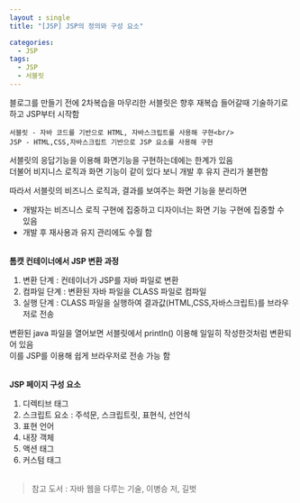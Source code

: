 ```yaml
---
layout : single
title: "[JSP] JSP의 정의와 구성 요소"

categories:
  - JSP
tags:
  - JSP
  - 서블릿
---
```


블로그를 만들기 전에 2차복습을 마무리한 서블릿은 향후 재복습 들어갈때 기술하기로 하고 JSP부터 시작함

~~~
서블릿 - 자바 코드를 기반으로 HTML, 자바스크립트를 사용해 구현<br/> 
JSP - HTML,CSS,자바스크립트 기반으로 JSP 요소를 사용해 구현
~~~

서블릿의 응답기능을 이용해 화면기능을 구현하는데에는 한계가 있음<br/> 
더불어 비지니스 로직과 화면 기능이 같이 있다 보니 개발 후 유지 관리가 불편함

따라서 서블릿의 비즈니스 로직과, 결과를 보여주는 화면 기능을 분리하면<br/> 
 - 개발자는 비즈니스 로직 구현에 집중하고 디자이너는 화면 기능 구현에 집중할 수 있음<br/> 
 - 개발 후 재사용과 유지 관리에도 수월 함<br/> <br/> 

**톰캣 컨테이너에서 JSP 변환 과정**
1. 변환 단계 : 컨테이너가 JSP를 자바 파일로 변환<br/> 
2. 컴파일 단계 : 변환된 자바 파일을 CLASS 파일로 컴파일<br/> 
3. 실행 단계 : CLASS 파일을 실행하여 결과값(HTML,CSS,자바스크립트)를 브라우저로 전송<br/> 

변환된 java 파일을 열어보면 서블릿에서 println() 이용해 일일히 작성한것처럼 변환되어 있음<br/> 
이를 JSP를 이용해 쉽게 브라우저로 전송 가능 함<br/> <br/> 

**JSP 페이지 구성 요소**
1. 디렉티브 태그
2. 스크립트 요소 : 주석문, 스크립트릿, 표현식, 선언식
3. 표현 언어
4. 내장 객체
5. 액션 태그
6. 커스텀 태그
 <br/>  <br/> 
> 참고 도서 : 자바 웹을 다루는 기술, 이병승 저, 길벗
